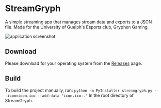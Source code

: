 # StreamGryph

A simple streaming app that manages stream data and exports to a JSON file. Made for the University of Guelph's Esports club, Gryphon Gaming.

![application screenshot](https://i.gyazo.com/a05c53224ef76478fa9943d3e8d64a2a.png)

## Download
Please download for your operating system from the [Releases](https://github.com/TheManiacMartian/streamgryph/releases/) page.


## Build
To build the project manually, run:
`python -m PyInstaller streamgryph.py --icon=icon.ico --add-data "icon.ico:."` In the root directory of StreamGryph.
